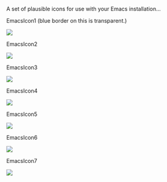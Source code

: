 A set of plausible icons for use with your Emacs installation... 

EmacsIcon1 (blue border on this is transparent.)

![](https://github.com/jasonm23/emacs-icons-project/raw/master/EmacsIcon1.png)

EmacsIcon2

![](https://github.com/jasonm23/emacs-icons-project/raw/master/EmacsIcon2.png)

EmacsIcon3

![](https://github.com/jasonm23/emacs-icons-project/raw/master/EmacsIcon3.png)

EmacsIcon4

![](https://github.com/jasonm23/emacs-icons-project/raw/master/EmacsIcon4.png)

EmacsIcon5

![](https://github.com/jasonm23/emacs-icons-project/raw/master/EmacsIcon5.png)

EmacsIcon6

![](https://github.com/jasonm23/emacs-icons-project/raw/master/EmacsIcon6.png)

EmacsIcon7

![](https://github.com/jasonm23/emacs-icons-project/raw/master/EmacsIcon7.png)


